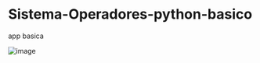 # Sistema-Operadores-python-basico
app basica

![image](https://user-images.githubusercontent.com/115677516/232894329-4a30a28b-25c9-4caa-85a3-f13743e5074a.png)
